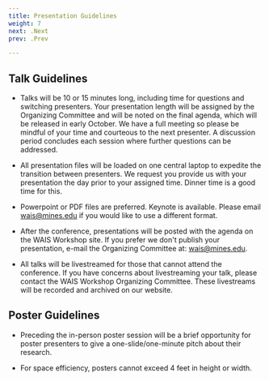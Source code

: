 ```yaml
---
title: Presentation Guidelines
weight: 7
next: .Next
prev: .Prev

---
```


## Talk Guidelines

* Talks will be 10 or 15 minutes long, including time for questions and switching presenters. Your presentation length will be assigned by the Organizing Committee and will be noted on the final agenda, which will be released in early October. We have a full meeting so please be mindful of your time and courteous to the next presenter. A discussion period concludes each session where further questions can be addressed.

* All presentation files will be loaded on one central laptop to expedite the transition between presenters. We request you provide us with your presentation the day prior to your assigned time. Dinner time is a good time for this.

* Powerpoint or PDF files are preferred. Keynote is available. Please email wais@mines.edu if you would like to use a different format.

* After the conference, presentations will be posted with the agenda on the WAIS Workshop site. If you prefer we don't publish your presentation, e-mail the Organizing Committee at: wais@mines.edu.

* All talks will be livestreamed for those that cannot attend the conference. If you have concerns about livestreaming your talk, please contact the WAIS Workshop Organizing Committee. These livestreams will be recorded and archived on our website.

## Poster Guidelines

* Preceding the in-person poster session will be a brief opportunity for poster presenters to give a one-slide/one-minute pitch about their research.

* For space efficiency, posters cannot exceed 4 feet in height or width.
